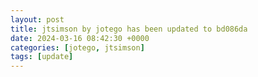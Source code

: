 ```yaml
---
layout: post
title: jtsimson by jotego has been updated to bd086da
date: 2024-03-16 08:42:30 +0000
categories: [jotego, jtsimson]
tags: [update]
---
```


